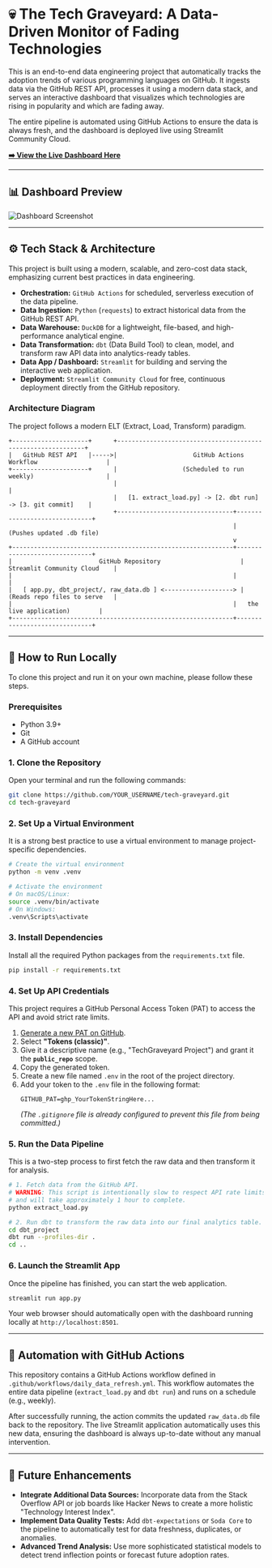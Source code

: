 # 💀 The Tech Graveyard: A Data-Driven Monitor of Fading Technologies

This is an end-to-end data engineering project that automatically tracks the adoption trends of various programming languages on GitHub. It ingests data via the GitHub REST API, processes it using a modern data stack, and serves an interactive dashboard that visualizes which technologies are rising in popularity and which are fading away.

The entire pipeline is automated using GitHub Actions to ensure the data is always fresh, and the dashboard is deployed live using Streamlit Community Cloud.

**[➡️ View the Live Dashboard Here](https://tech-graveyard.streamlit.app/)** 

---

## 📊 Dashboard Preview


<img src="https://i.ibb.co/GdxFqkH/dashboard-image.png" alt="Dashboard Screenshot"/>

---

## ⚙️ Tech Stack & Architecture

This project is built using a modern, scalable, and zero-cost data stack, emphasizing current best practices in data engineering.

*   **Orchestration:** `GitHub Actions` for scheduled, serverless execution of the data pipeline.
*   **Data Ingestion:** `Python` (`requests`) to extract historical data from the GitHub REST API.
*   **Data Warehouse:** `DuckDB` for a lightweight, file-based, and high-performance analytical engine.
*   **Data Transformation:** `dbt` (Data Build Tool) to clean, model, and transform raw API data into analytics-ready tables.
*   **Data App / Dashboard:** `Streamlit` for building and serving the interactive web application.
*   **Deployment:** `Streamlit Community Cloud` for free, continuous deployment directly from the GitHub repository.

### Architecture Diagram

The project follows a modern ELT (Extract, Load, Transform) paradigm.

```
+---------------------+      +-------------------------------------------------------------+
|   GitHub REST API   |----->|                     GitHub Actions Workflow                   |
+---------------------+      |                  (Scheduled to run weekly)                    |
                             |                                                             |
                             |   [1. extract_load.py] -> [2. dbt run] -> [3. git commit]    |
                             +--------------------------------+------------------------------+
                                                              | (Pushes updated .db file)
                                                              v
+-------------------------------------------------------------+------------------------------+
|                        GitHub Repository                      |   Streamlit Community Cloud    |
|                                                             |                              |
|   [ app.py, dbt_project/, raw_data.db ] <-------------------> |  (Reads repo files to serve   |
|                                                             |   the live application)        |
+-------------------------------------------------------------+------------------------------+
```

---

## 🚀 How to Run Locally

To clone this project and run it on your own machine, please follow these steps.

### Prerequisites
*   Python 3.9+
*   Git
*   A GitHub account

### 1. Clone the Repository
Open your terminal and run the following commands:
```bash
git clone https://github.com/YOUR_USERNAME/tech-graveyard.git
cd tech-graveyard
```

### 2. Set Up a Virtual Environment
It is a strong best practice to use a virtual environment to manage project-specific dependencies.

```bash
# Create the virtual environment
python -m venv .venv

# Activate the environment
# On macOS/Linux:
source .venv/bin/activate
# On Windows:
.venv\Scripts\activate
```

### 3. Install Dependencies
Install all the required Python packages from the `requirements.txt` file.
```bash
pip install -r requirements.txt
```

### 4. Set Up API Credentials
This project requires a GitHub Personal Access Token (PAT) to access the API and avoid strict rate limits.

1.  [Generate a new PAT on GitHub](https://github.com/settings/tokens/new).
2.  Select **"Tokens (classic)"**.
3.  Give it a descriptive name (e.g., "TechGraveyard Project") and grant it the **`public_repo`** scope.
4.  Copy the generated token.
5.  Create a new file named `.env` in the root of the project directory.
6.  Add your token to the `.env` file in the following format:
    ```
    GITHUB_PAT=ghp_YourTokenStringHere...
    ```
    *(The `.gitignore` file is already configured to prevent this file from being committed.)*

### 5. Run the Data Pipeline
This is a two-step process to first fetch the raw data and then transform it for analysis.

```bash
# 1. Fetch data from the GitHub API.
# WARNING: This script is intentionally slow to respect API rate limits
# and will take approximately 1 hour to complete.
python extract_load.py

# 2. Run dbt to transform the raw data into our final analytics table.
cd dbt_project
dbt run --profiles-dir .
cd ..
```

### 6. Launch the Streamlit App
Once the pipeline has finished, you can start the web application.
```bash
streamlit run app.py
```
Your web browser should automatically open with the dashboard running locally at `http://localhost:8501`.

---

## 🤖 Automation with GitHub Actions

This repository contains a GitHub Actions workflow defined in `.github/workflows/daily_data_refresh.yml`. This workflow automates the entire data pipeline (`extract_load.py` and `dbt run`) and runs on a schedule (e.g., weekly).

After successfully running, the action commits the updated `raw_data.db` file back to the repository. The live Streamlit application automatically uses this new data, ensuring the dashboard is always up-to-date without any manual intervention.

---

## 🔮 Future Enhancements

*   **Integrate Additional Data Sources:** Incorporate data from the Stack Overflow API or job boards like Hacker News to create a more holistic "Technology Interest Index".
*   **Implement Data Quality Tests:** Add `dbt-expectations` or `Soda Core` to the pipeline to automatically test for data freshness, duplicates, or anomalies.
*   **Advanced Trend Analysis:** Use more sophisticated statistical models to detect trend inflection points or forecast future adoption rates.
